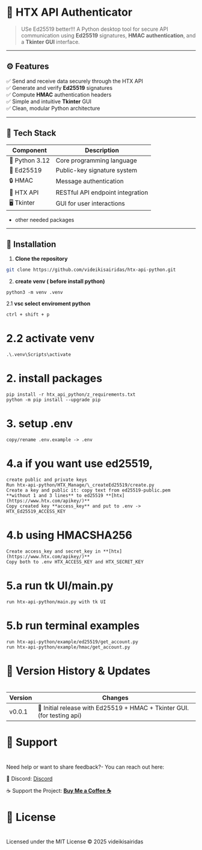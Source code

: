 # 🐍 HTX API Authenticator

> USe Ed25519 better!!!
> A Python desktop tool for secure API communication using **Ed25519** signatures, **HMAC authentication**, and a **Tkinter GUI** interface.

<!-- <p align="center">
  <img src="assets/demo.png" width="420" alt="App Demo">
</p> -->

---

## ⚙️ Features

✅ Send and receive data securely through the HTX API  
✅ Generate and verify **Ed25519** signatures  
✅ Compute **HMAC** authentication headers  
✅ Simple and intuitive **Tkinter** GUI  
✅ Clean, modular Python architecture

---

## 🧠 Tech Stack

| Component      | Description                      |
| -------------- | -------------------------------- |
| 🐍 Python 3.12 | Core programming language        |
| 🪪 Ed25519      | Public-key signature system      |
| 🔒 HMAC        | Message authentication           |
| 🧰 HTX API     | RESTful API endpoint integration |
| 🖥️ Tkinter     | GUI for user interactions        |

- other needed packages

---

## 🚀 Installation

1. **Clone the repository**

```bash
git clone https://github.com/videikisairidas/htx-api-python.git
```

2. **create venv ( before install python)**

```
python3 -m venv .venv
```

2.1 **vsc select enviroment python**

```
ctrl + shift + p
```

# 2.2 activate venv

```
.\.venv\Scripts\activate
```

# 2. install packages

```
pip install -r htx_api_python/z_requirements.txt
python -m pip install --upgrade pip
```

# 3. setup .env

```
copy/rename .env.example -> .env
```

# 4.a if you want use ed25519,

```
create public and private keys
Run htx-api-python/HTX_Manage/\_createEd25519/create.py
Create a key and public it: copy text from ed25519-public.pem **without 1 and 3 lines** to ed25519 **[htx](https://www.htx.com/apikey/)**
Copy created key **access_key** and put to .env -> HTX_Ed25519_ACCESS_KEY
```

# 4.b using HMACSHA256

```
Create access_key and secret_key in **[htx](https://www.htx.com/apikey/)**
Copy both to .env HTX_ACCESS_KEY and HTX_SECRET_KEY
```

# 5.a run tk UI/main.py

```
run htx-api-python/main.py with tk UI
```

# 5.b run terminal examples

```
run htx-api-python/example/ed25519/get_account.py
run htx-api-python/example/hmac/get_account.py
```

#

# 🧾 Version History & Updates

#

| Version | Changes                                                                 |
| ------- | ----------------------------------------------------------------------- |
| v0.0.1  | 🧱 Initial release with Ed25519 + HMAC + Tkinter GUI. (for testing api) |

#

# 💬 Support

#

Need help or want to share feedback?-
You can reach out here:

📧 Discord: [Discord](https://discord.gg/PSDD6HJhpx)

☕ Support the Project: **[Buy Me a Coffee ☕](https://buymeacoffee.com/maxyou200)**

#

# 📜 License

#

Licensed under the MIT License © 2025 videikisairidas
